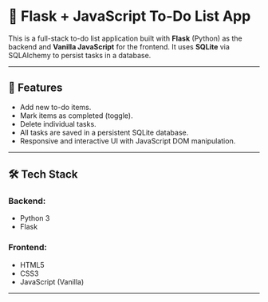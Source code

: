 # 📝 Flask + JavaScript To-Do List App

This is a full-stack to-do list application built with **Flask** (Python) as the backend and **Vanilla JavaScript** for the frontend. It uses **SQLite** via SQLAlchemy to persist tasks in a database.

---

## 📂 Features

- Add new to-do items.
- Mark items as completed (toggle).
- Delete individual tasks.
- All tasks are saved in a persistent SQLite database.
- Responsive and interactive UI with JavaScript DOM manipulation.

---

## 🛠 Tech Stack

### Backend:
- Python 3
- Flask

### Frontend:
- HTML5
- CSS3
- JavaScript (Vanilla)

---